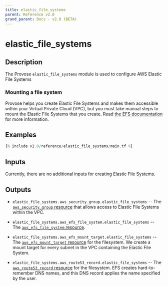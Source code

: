```yaml
---
title: elastic_file_systems
parent: Reference v2.0
grand_parent: Docs - v2.0 (BETA)
---
```


# elastic_file_systems

## Description

The Provose `elastic_file_systems` module is used to configure AWS Elastic File Systems

### Mounting a file system

Provose helps you create Elastic File Systems and makes them accessible within your Virtual Private Cloud (VPC), but you must take manual steps to mount the Elastic File Systems that you create. Read [the EFS documentation](https://docs.aws.amazon.com/efs/latest/ug/mounting-fs.html) for more information.

## Examples

```terraform
{% include v2.0/reference/elastic_file_systems/main.tf %}
```

## Inputs

Currently, there are no additional inputs for creating Elastic File Systems.

## Outputs

 - `elastic_file_systems.aws_security_group.elastic_file_systems` -- The [`aws_security_group` resource](https://registry.terraform.io/providers/hashicorp/aws/3.0.0/docs/resources/security_group) that allows access to Elastic File Systems within the VPC.

 - `elastic_file_systems.aws_efs_file_system.elastic_file_systems` -- The [`aws_efs_file_system` resource](https://registry.terraform.io/providers/hashicorp/aws/3.0.0/docs/resources/efs_file_system).

 - `elastic_file_systems.aws_efs_mount_target.elastic_file_systems` -- The [`aws_efs_mount_target` resource](https://registry.terraform.io/providers/hashicorp/aws/3.0.0/docs/resources/efs_mount_target) for the filesystem. We create a mount target for every subnet in the VPC containing the Elastic File System.

 - `elastic_file_systems.aws_route53_record.elastic_file_systems` -- The [`aws_route53_record` resource](https://registry.terraform.io/providers/hashicorp/aws/3.0.0/docs/resources/route53_record) for the filesystem. EFS creates hard-to-remember DNS names, and this DNS record applies the name specified by the user.